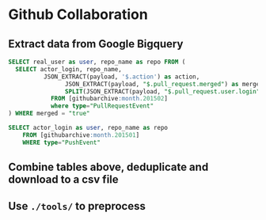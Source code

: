 # Github Collaboration

## Extract data from Google Bigquery

```sql
SELECT real_user as user, repo_name as repo FROM (
  SELECT actor_login, repo_name, 
	      JSON_EXTRACT(payload, '$.action') as action, 
				JSON_EXTRACT(payload, "$.pull_request.merged") as merged,
				SPLIT(JSON_EXTRACT(payload, "$.pull_request.user.login"), '"') as real_user,
			FROM [githubarchive:month.201502] 
			where type="PullRequestEvent"
) WHERE merged = "true" 
``` 

```sql
SELECT actor_login as user, repo_name as repo
	FROM [githubarchive:month.201501] 
	WHERE type="PushEvent"
```

## Combine tables above, deduplicate and download to a csv file

## Use `./tools/` to preprocess

